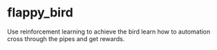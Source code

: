 # flappy_bird
Use reinforcement learning to achieve the bird learn how to automation cross through the pipes and get rewards.

